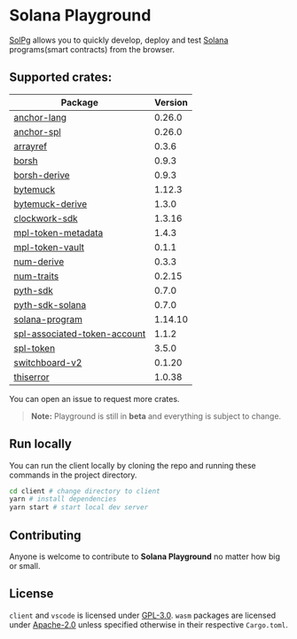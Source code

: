 # Solana Playground

[SolPg](https://beta.solpg.io) allows you to quickly develop, deploy and test [Solana](https://docs.solana.com/introduction) programs(smart contracts) from the browser.

## Supported crates:

| Package                                                                            | Version |
| ---------------------------------------------------------------------------------- | ------- |
| [anchor-lang](https://docs.rs/anchor-lang/0.26.0)                                  | 0.26.0  |
| [anchor-spl](https://docs.rs/anchor-spl/0.26.0)                                    | 0.26.0  |
| [arrayref](https://docs.rs/arrayref/0.3.6)                                         | 0.3.6   |
| [borsh](https://docs.rs/borsh/0.9.3)                                               | 0.9.3   |
| [borsh-derive](https://docs.rs/borsh-derive/0.9.3)                                 | 0.9.3   |
| [bytemuck](https://docs.rs/bytemuck/1.12.3)                                        | 1.12.3  |
| [bytemuck-derive](https://docs.rs/bytemuck-derive/1.3.0)                           | 1.3.0   |
| [clockwork-sdk](https://docs.rs/clockwork-sdk/1.3.16)                              | 1.3.16  |
| [mpl-token-metadata](https://docs.rs/mpl-token-metadata/1.4.3)                     | 1.4.3   |
| [mpl-token-vault](https://docs.rs/mpl-token-vault/0.1.0)                           | 0.1.1   |
| [num-derive](https://docs.rs/num-derive/0.3.3)                                     | 0.3.3   |
| [num-traits](https://docs.rs/num-traits/0.2.15)                                    | 0.2.15  |
| [pyth-sdk](https://docs.rs/pyth-sdk/0.7.0)                                         | 0.7.0   |
| [pyth-sdk-solana](https://docs.rs/pyth-sdk-solana/0.7.0)                           | 0.7.0   |
| [solana-program](https://docs.rs/solana-program/1.14.10)                           | 1.14.10 |
| [spl-associated-token-account](https://docs.rs/spl-associated-token-account/1.1.2) | 1.1.2   |
| [spl-token](https://docs.rs/spl-token/3.5.0)                                       | 3.5.0   |
| [switchboard-v2](https://docs.rs/switchboard-v2/0.1.20)                            | 0.1.20  |
| [thiserror](https://docs.rs/thiserror/1.0.38)                                      | 1.0.38  |

You can open an issue to request more crates.

> **Note:** Playground is still in **beta** and everything is subject to change.

## Run locally

You can run the client locally by cloning the repo and running these commands in the project directory.

```sh
cd client # change directory to client
yarn # install dependencies
yarn start # start local dev server
```

## Contributing

Anyone is welcome to contribute to **Solana Playground** no matter how big or small.

## License

`client` and `vscode` is licensed under [GPL-3.0](https://github.com/solana-playground/solana-playground/blob/master/LICENSE-GPL).
`wasm` packages are licensed under [Apache-2.0](https://github.com/solana-playground/solana-playground/blob/master/LICENSE-APACHE) unless specified otherwise in their respective `Cargo.toml`.
